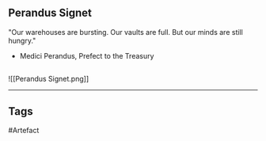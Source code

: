 ## Perandus Signet
"Our warehouses are bursting. Our vaults are full.
But our minds are still hungry."
- Medici Perandus, Prefect to the Treasury
## 
![[Perandus Signet.png]]

---
## Tags
#Artefact